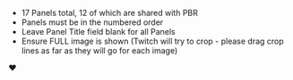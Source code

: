 * 17 Panels total, 12 of which are shared with PBR
* Panels must be in the numbered order
* Leave Panel Title field blank for all Panels
* Ensure FULL image is shown (Twitch will try to crop - please drag crop lines as far as they will go for each image)

❤️